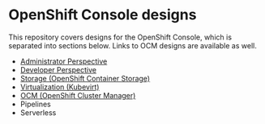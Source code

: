 # OpenShift Console designs
This repository covers designs for the OpenShift Console, which is separated into sections below. Links to OCM designs are available as well.

- [Administrator Perspective](http://openshift.github.io/openshift-origin-design/admin-perspective/admin-perspective)
- [Developer Perspective](http://openshift.github.io/openshift-origin-design/dev-perspective/dev-perspective)
- [Storage (OpenShift Container Storage)](http://openshift.github.io/openshift-origin-design/storage/storage)
- [Virtualization (Kubevirt)](http://openshift.github.io/openshift-origin-design/virtualization/virtualization)
- [OCM (OpenShift Cluster Manager)](https://docs.google.com/document/d/13G1d9tvOhIz0DDt4NyuavhCUSTmPR3z1uUEQIpaVvAA/edit#)
- Pipelines
- Serverless
